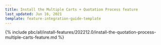 ```yaml
---
title: Install the Multiple Carts + Quotation Process feature
last_updated: Jun 16, 2021
template: feature-integration-guide-template
---
```

{% include pbc/all/install-features/202212.0/install-the-quotation-process-multiple-carts-feature.md %} <!-- To edit, see /_includes/pbc/all/install-features/202212.0/install-the-quotation-process-multiple-carts-feature.md -->
